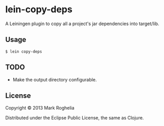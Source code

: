 # lein-copy-deps

A Leiningen plugin to copy all a project's jar dependencies into target/lib.

## Usage

    $ lein copy-deps

## TODO

  * Make the output directory configurable.

## License

Copyright © 2013 Mark Roghelia

Distributed under the Eclipse Public License, the same as Clojure.
